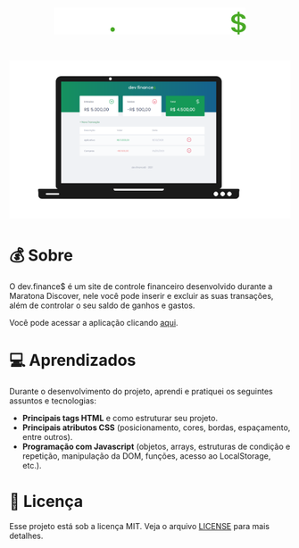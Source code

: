 # <h1 align="center"><img alt="Logo" title="#Logo" src="https://github.com/beatrizdossantos/DevFinances/blob/main/assets/logo.svg" /></h1>
 
<h1 align="center">
  <img alt="DevFinances" title="#DevFinances" src="https://github.com/beatrizdossantos/DevFinances/blob/main/assets/dev.finances%20print.png" />
</h1>

# :moneybag: Sobre 

O dev.finance$ é um site de controle financeiro desenvolvido durante a Maratona Discover, nele você pode inserir e excluir as suas transações, além de controlar o seu saldo de ganhos e gastos. 

Você pode acessar a aplicação clicando [aqui](https://beatrizdossantos.github.io/DevFinances/).

# :computer: Aprendizados 
Durante o desenvolvimento do projeto, aprendi e pratiquei os seguintes assuntos e tecnologias:

* **Principais tags HTML** e como estruturar seu projeto. 
* **Principais atributos CSS** (posicionamento, cores, bordas, espaçamento, entre outros).
* **Programação com Javascript** (objetos, arrays, estruturas de condição e repetição, manipulação da DOM, funções, acesso ao LocalStorage, etc.).

# :bookmark_tabs: Licença 

Esse projeto está sob a licença MIT. Veja o arquivo  [LICENSE](https://github.com/beatrizdossantos/DevFinances/blob/main/LICENSE)  para mais detalhes.
